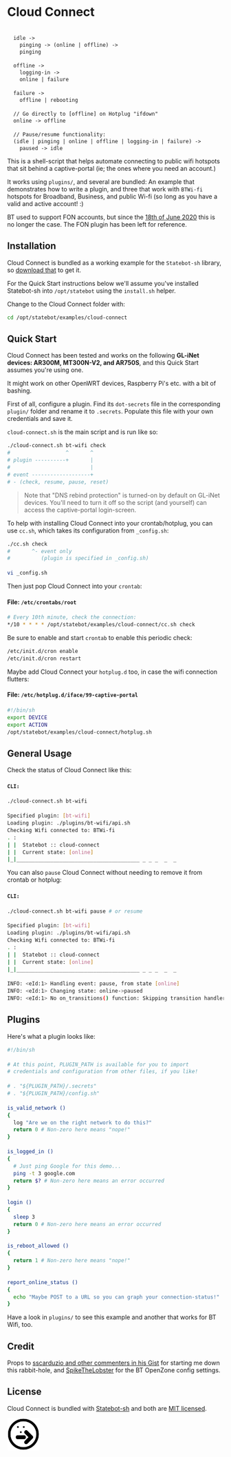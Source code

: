 # Cloud Connect

```

  idle ->
    pinging -> (online | offline) ->
    pinging

  offline ->
    logging-in ->
    online | failure

  failure ->
    offline | rebooting

  // Go directly to [offline] on Hotplug "ifdown"
  online -> offline

  // Pause/resume functionality:
  (idle | pinging | online | offline | logging-in | failure) ->
    paused -> idle

```

This is a shell-script that helps automate connecting to public wifi hotspots that sit behind a captive-portal (ie; the ones where you need an account.)

It works using `plugins/`, and several are bundled: An example that demonstrates how to write a plugin, and three that work with `BTWi-fi` hotspots for Broadband, Business, and public Wi-fi (so long as you have a valid and active account! :)

BT used to support FON accounts, but since the [18th of June 2020](plugins/bt-wifi-with-fon/README.md) this is no longer the case. The FON plugin has been left for reference.

## Installation

Cloud Connect is bundled as a working example for the `Statebot-sh` library, so [download that](https://github.com/shuckster/statebot-sh#quick-start) to get it.

For the Quick Start instructions below we'll assume you've installed Statebot-sh into `/opt/statebot` using the `install.sh` helper.

Change to the Cloud Connect folder with:

```sh
cd /opt/statebot/examples/cloud-connect
```

## Quick Start

Cloud Connect has been tested and works on the following **GL-iNet devices: AR300M, MT300N-V2, and AR750S**, and this Quick Start assumes you're using one.

It might work on other OpenWRT devices, Raspberry Pi's etc. with a bit of bashing.

First of all, configure a plugin. Find its `dot-secrets` file in the corresponding `plugin/` folder and rename it to `.secrets`. Populate this file with your own credentials and save it.

`cloud-connect.sh` is the main script and is run like so:

```sh
./cloud-connect.sh bt-wifi check
#                  ^       ^
# plugin ----------+       |
#                          |
# event -------------------+
# - (check, resume, pause, reset)
```

> Note that "DNS rebind protection" is turned-on by default on GL-iNet devices. You'll need to turn it off so the script (and yourself) can access the captive-portal login-screen.

To help with installing Cloud Connect into your crontab/hotplug, you can use `cc.sh`, which takes its configuration from `_config.sh`:

```sh
./cc.sh check
#       ^- event only
#          (plugin is specified in _config.sh)

vi _config.sh
```

Then just pop Cloud Connect into your `crontab`:

#### File: `/etc/crontabs/root`

```sh
# Every 10th minute, check the connection:
*/10 * * * * /opt/statebot/examples/cloud-connect/cc.sh check
```

Be sure to enable and start `crontab` to enable this periodic check:

```sh
/etc/init.d/cron enable
/etc/init.d/cron restart
```

Maybe add Cloud Connect your `hotplug.d` too, in case the wifi connection flutters:

#### File: `/etc/hotplug.d/iface/99-captive-portal`

```sh
#!/bin/sh
export DEVICE
export ACTION
/opt/statebot/examples/cloud-connect/hotplug.sh
```

## General Usage

Check the status of Cloud Connect like this:

#### `CLI:`

```sh
./cloud-connect.sh bt-wifi

Specified plugin: [bt-wifi]
Loading plugin: ./plugins/bt-wifi/api.sh
Checking Wifi connected to: BTWi-fi
. :
| |  Statebot :: cloud-connect
| |  Current state: [online]
|_|________________________________________ _ _ _  _  _
```

You can also `pause` Cloud Connect without needing to remove it from crontab or hotplug:

#### `CLI:`

```sh
./cloud-connect.sh bt-wifi pause # or resume

Specified plugin: [bt-wifi]
Loading plugin: ./plugins/bt-wifi/api.sh
Checking Wifi connected to: BTWi-fi
. :
| |  Statebot :: cloud-connect
| |  Current state: [online]
|_|________________________________________ _ _ _  _  _

INFO: <eId:1> Handling event: pause, from state [online]
INFO: <eId:1> Changing state: online->paused
INFO: <eId:1> No on_transitions() function: Skipping transition handlers
```

## Plugins

Here's what a plugin looks like:

```sh
#!/bin/sh

# At this point, PLUGIN_PATH is available for you to import
# credentials and configuration from other files, if you like!

# . "${PLUGIN_PATH}/.secrets"
# . "${PLUGIN_PATH}/config.sh"

is_valid_network ()
{
  log "Are we on the right network to do this?"
  return 0 # Non-zero here means "nope!"
}

is_logged_in ()
{
  # Just ping Google for this demo...
  ping -t 3 google.com
  return $? # Non-zero here means an error occurred
}

login ()
{
  sleep 3
  return 0 # Non-zero here means an error occurred
}

is_reboot_allowed ()
{
  return 1 # Non-zero here means "nope!"
}

report_online_status ()
{
  echo "Maybe POST to a URL so you can graph your connection-status!"
}
```

Have a look in `plugins/` to see this example and another that works for BT Wifi, too.

## Credit

Props to [sscarduzio and other commenters in his Gist](https://gist.github.com/sscarduzio/05ed0b41d6234530d724) for starting me down this rabbit-hole, and [SpikeTheLobster](https://gist.github.com/sscarduzio/05ed0b41d6234530d724#gistcomment-3336485) for the BT OpenZone config settings.


## License

Cloud Connect is bundled with [Statebot-sh](https://github.com/shuckster/statebot-sh/) and both are [MIT licensed](https://github.com/shuckster/statebot-sh/blob/master/LICENSE).

<img src="../../logo-small.png" width="75" />
